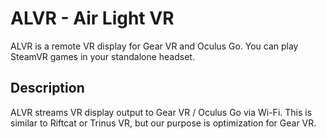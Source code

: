 ALVR - Air Light VR
====

ALVR is a remote VR display for Gear VR and Oculus Go. You can play SteamVR games in your standalone headset.

## Description
ALVR streams VR display output to Gear VR / Oculus Go via Wi-Fi. This is similar to Riftcat or Trinus VR, but our purpose is optimization for Gear VR.
